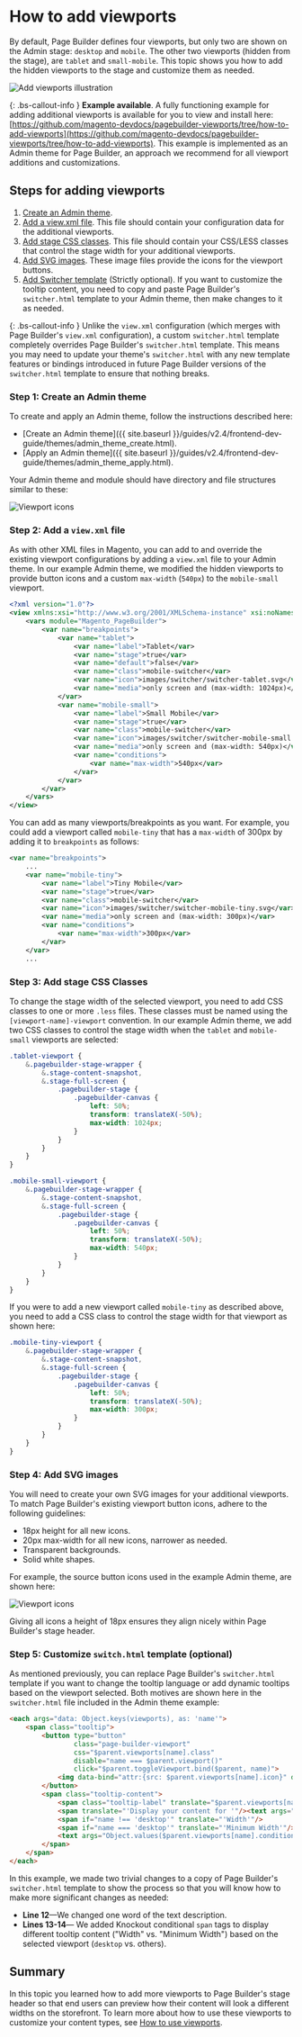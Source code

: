 # How to add viewports

By default, Page Builder defines four viewports, but only two are shown on the Admin stage: `desktop` and `mobile`. The other two viewports (hidden from the stage), are `tablet` and `small-mobile`. This topic shows you how to add the hidden viewports to the stage and customize them as needed.

![Add viewports illustration](../images/pagebuilder-adding-viewports.svg)

{: .bs-callout-info }
**Example available**. A fully functioning example for adding additional viewports is available for you to view and install here: [https://github.com/magento-devdocs/pagebuilder-viewports/tree/how-to-add-viewports](https://github.com/magento-devdocs/pagebuilder-viewports/tree/how-to-add-viewports). This example is implemented as an Admin theme for Page Builder, an approach we recommend for all viewport additions and customizations.

## Steps for adding viewports

1. [Create an Admin theme](#step-1-create-an-admin-theme).
1. [Add a view.xml file](#step-2-add-a-viewxml-file). This file should contain your configuration data for the additional viewports.
1. [Add stage CSS classes](#step-3-add-less-files). This file should contain your CSS/LESS classes that control the stage width for your additional viewports.
1. [Add SVG images](#step-4-add-svg-images). These image files provide the icons for the viewport buttons.
1. [Add Switcher template](#step-5-replace-switchhtml-template-optional) (Strictly optional). If you want to customize the tooltip content, you need to copy and paste Page Builder's `switcher.html` template to your Admin theme, then make changes to it as needed.

{: .bs-callout-info }
Unlike the `view.xml` configuration (which merges with Page Builder's `view.xml` configuration), a custom `switcher.html` template completely overrides Page Builder's `switcher.html` template. This means you may need to update your theme's `switcher.html` with any new template features or bindings introduced in future Page Builder versions of the `switcher.html` template to ensure that nothing breaks.

### Step 1: Create an Admin theme

To create and apply an Admin theme, follow the instructions described here:

-  [Create an Admin theme]({{ site.baseurl }}/guides/v2.4/frontend-dev-guide/themes/admin_theme_create.html).
-  [Apply an Admin theme]({{ site.baseurl }}/guides/v2.4/frontend-dev-guide/themes/admin_theme_apply.html).

Your Admin theme and module should have directory and file structures similar to these:

![Viewport icons](../images/pagebuilder-admin-viewport-theme-files.svg)

### Step 2: Add a `view.xml` file

As with other XML files in Magento, you can add to and override the existing viewport configurations by adding a `view.xml` file to your Admin theme. In our example Admin theme, we modified the hidden viewports to provide button icons and a custom `max-width` (`540px`) to the `mobile-small` viewport.

```xml
<?xml version="1.0"?>
<view xmlns:xsi="http://www.w3.org/2001/XMLSchema-instance" xsi:noNamespaceSchemaLocation="urn:magento:framework:Config/etc/view.xsd">
    <vars module="Magento_PageBuilder">
        <var name="breakpoints">
            <var name="tablet">
                <var name="label">Tablet</var>
                <var name="stage">true</var>
                <var name="default">false</var>
                <var name="class">mobile-switcher</var>
                <var name="icon">images/switcher/switcher-tablet.svg</var>
                <var name="media">only screen and (max-width: 1024px)</var>
            </var>
            <var name="mobile-small">
                <var name="label">Small Mobile</var>
                <var name="stage">true</var>
                <var name="class">mobile-switcher</var>
                <var name="icon">images/switcher/switcher-mobile-small.svg</var>
                <var name="media">only screen and (max-width: 540px)</var>
                <var name="conditions">
                    <var name="max-width">540px</var>
                </var>
            </var>
        </var>
    </vars>
</view>
```

You can add as many viewports/breakpoints as you want. For example, you could add a viewport called `mobile-tiny` that has a `max-width` of 300px by adding it to `breakpoints` as follows:

```xml
<var name="breakpoints">
    ...
    <var name="mobile-tiny">
        <var name="label">Tiny Mobile</var>
        <var name="stage">true</var>
        <var name="class">mobile-switcher</var>
        <var name="icon">images/switcher/switcher-mobile-tiny.svg</var>
        <var name="media">only screen and (max-width: 300px)</var>
        <var name="conditions">
            <var name="max-width">300px</var>
        </var>
    </var>
    ...
```

### Step 3: Add stage CSS Classes

To change the stage width of the selected viewport, you need to add CSS classes to one or more `.less` files. These classes must be named using the `[viewport-name]-viewport` convention. In our example Admin theme, we add two CSS classes to control the stage width when the `tablet` and `mobile-small` viewports are selected:

```scss
.tablet-viewport {
    &.pagebuilder-stage-wrapper {
        &.stage-content-snapshot,
        &.stage-full-screen {
            .pagebuilder-stage {
                .pagebuilder-canvas {
                    left: 50%;
                    transform: translateX(-50%);
                    max-width: 1024px;
                }
            }
        }
    }
}

.mobile-small-viewport {
    &.pagebuilder-stage-wrapper {
        &.stage-content-snapshot,
        &.stage-full-screen {
            .pagebuilder-stage {
                .pagebuilder-canvas {
                    left: 50%;
                    transform: translateX(-50%);
                    max-width: 540px;
                }
            }
        }
    }
}
```

If you were to add a new viewport called `mobile-tiny` as described above, you need to add a CSS class to control the stage width for that viewport as shown here:

```scss
.mobile-tiny-viewport {
    &.pagebuilder-stage-wrapper {
        &.stage-content-snapshot,
        &.stage-full-screen {
            .pagebuilder-stage {
                .pagebuilder-canvas {
                    left: 50%;
                    transform: translateX(-50%);
                    max-width: 300px;
                }
            }
        }
    }
}
```

### Step 4: Add SVG images

You will need to create your own SVG images for your additional viewports. To match Page Builder's existing viewport button icons, adhere to the following guidelines:

- 18px height for all new icons.
- 20px max-width for all new icons, narrower as needed.
- Transparent backgrounds.
- Solid white shapes.

For example, the source button icons used in the example Admin theme, are shown here:

![Viewport icons](../images/pagebuilder-viewport-icons.png)

Giving all icons a height of 18px ensures they align nicely within Page Builder's stage header.

### Step 5: Customize `switch.html` template (optional)

As mentioned previously, you can replace Page Builder's `switcher.html` template if you want to change the tooltip language or add dynamic tooltips based on the viewport selected. Both motives are shown here in the `switcher.html` file included in the Admin theme example:

```html
<each args="data: Object.keys(viewports), as: 'name'">
    <span class="tooltip">
        <button type="button"
                class="page-builder-viewport"
                css="$parent.viewports[name].class"
                disable="name === $parent.viewport()"
                click="$parent.toggleViewport.bind($parent, name)">
            <img data-bind="attr:{src: $parent.viewports[name].icon}" draggable="false" aria-hidden="true"/>
        </button>
        <span class="tooltip-content">
            <span class="tooltip-label" translate="$parent.viewports[name].label"/><br/>
            <span translate="'Display your content for '"/><text args="name"/><br/>
            <span if="name !== 'desktop'" translate="'Width'"/>
            <span if="name === 'desktop'" translate="'Minimum Width'"/>:
            <text args="Object.values($parent.viewports[name].conditions)[0]"/>
        </span>
    </span>
</each>
```

In this example, we made two trivial changes to a copy of Page Builder's `switcher.html` template to show the process so that you will know how to make more significant changes as needed:

- **Line 12**—We changed one word of the text description.
- **Lines 13-14**— We added Knockout conditional `span` tags to display different tooltip content ("Width" vs. "Minimum Width") based on the selected viewport (`desktop` vs. others).

## Summary

In this topic you learned how to add more viewports to Page Builder's stage header so that end users can preview how their content will look a different widths on the storefront. To learn more about how to use these viewports to customize your content types, see [How to use viewports](how-to-use-viewports.md).
